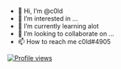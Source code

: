 - 👋 Hi, I’m @c0ld
- 👀 I’m interested in ...
- 🌱 I’m currently learning alot
- 💞️ I’m looking to collaborate on ...
- 📫 How to reach me c0ld#4905 

<p align="center">
    <a href="[https://github.com/c0ld-is-hot
        <img src="[https://discord-readme.vercel.app/api/972266259372703764
    </a>
</p>

![Profile views]([https://gpvc.arturio.dev/c0ld-is-hot])
